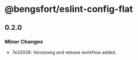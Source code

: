 # @bengsfort/eslint-config-flat

## 0.2.0

### Minor Changes

- 7e32028: Versioning and release workflow added.
